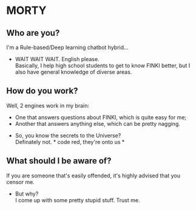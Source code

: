 MORTY
===

Who are you?
---  

I'm a Rule-based/Deep learning chatbot hybrid...  
- WAIT WAIT WAIT. English please.  
Basically, I help high school students to get to know FINKI better, but I also have general knowledge of diverse areas.  

How do you work?
---  

Well, 2 engines work in my brain:
* One that answers questions about FINKI, which is quite easy for me;
* Another that answers anything else, which can be pretty nagging.  
- So, you know the secrets to the Universe?  
Definately not. * code red, they're onto us *  

What should I be aware of?
---  

If you are someone that's easily offended, it's highly advised that you censor me.  
- But why?  
I come up with some pretty stupid stuff. Trust me.
